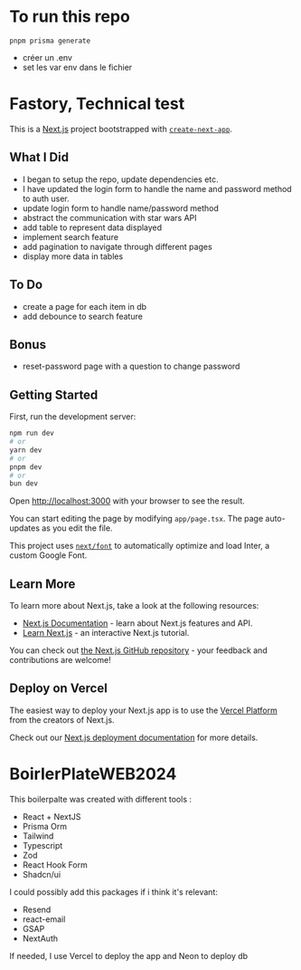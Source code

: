 # To run this repo

`pnpm prisma generate`
 + créer un .env 
 + set les var env dans le fichier
# Fastory, Technical test

This is a [Next.js](https://nextjs.org/) project bootstrapped with [`create-next-app`](https://github.com/vercel/next.js/tree/canary/packages/create-next-app).

## What I Did

- I began to setup the repo, update dependencies etc.
- I have updated the login form to handle the name and password method to auth user.
- update login form to handle name/password method
- abstract the communication with star wars API
- add table to represent data displayed
- implement search feature
- add pagination to navigate through different pages
- display more data in tables

## To Do

- create a page for each item in db
- add debounce to search feature

## Bonus 

- reset-password page with a question to change password 

## Getting Started

First, run the development server:

```bash
npm run dev
# or
yarn dev
# or
pnpm dev
# or
bun dev
```

Open [http://localhost:3000](http://localhost:3000) with your browser to see the result.

You can start editing the page by modifying `app/page.tsx`. The page auto-updates as you edit the file.

This project uses [`next/font`](https://nextjs.org/docs/basic-features/font-optimization) to automatically optimize and load Inter, a custom Google Font.

## Learn More

To learn more about Next.js, take a look at the following resources:

- [Next.js Documentation](https://nextjs.org/docs) - learn about Next.js features and API.
- [Learn Next.js](https://nextjs.org/learn) - an interactive Next.js tutorial.

You can check out [the Next.js GitHub repository](https://github.com/vercel/next.js/) - your feedback and contributions are welcome!

## Deploy on Vercel

The easiest way to deploy your Next.js app is to use the [Vercel Platform](https://vercel.com/new?utm_medium=default-template&filter=next.js&utm_source=create-next-app&utm_campaign=create-next-app-readme) from the creators of Next.js.

Check out our [Next.js deployment documentation](https://nextjs.org/docs/deployment) for more details.


# BoirlerPlateWEB2024

This boilerpalte was created with different tools : 

- React + NextJS
- Prisma Orm
- Tailwind
- Typescript
- Zod
- React Hook Form
- Shadcn/ui

I could possibly add this packages if i think it's relevant:
- Resend
- react-email
- GSAP
- NextAuth

If needed, I use Vercel to deploy the app and Neon to deploy db
